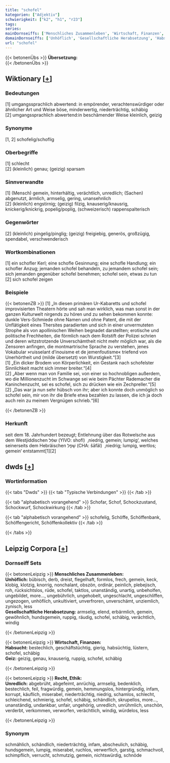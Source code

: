 ```yaml
---
title: "schofel"
kategorien: ["Adjektiv"]
schwierigkeit: ["k2", "h1", "r23"]
tags:
series:
mainDornseiffs: ['Menschliches Zusammenleben', 'Wirtschaft, Finanzen', 'Recht, Ethik']
domainDornseiffs: ['Unhöflich', 'Gesellschaftliche Herabsetzung', 'Habsucht', 'Geiz', 'Unredlich']
url: "schofel"
---
```


{{< betonenÜbs >}}
**Übersetzung:**  
{{< /betonenÜbs >}}

## Wiktionary [[+](https://de.wiktionary.org/wiki/schofel)]

### Bedeutungen
[1] umgangssprachlich abwertend: in empörender, verachtenswürdiger oder ähnlicher Art und Weise böse, minderwertig, niederträchtig, schäbig  
[2] umgangssprachlich abwertend:in beschämender Weise kleinlich, geizig  

### Synonyme
[1, 2] schofelig/schoflig  

### Oberbegriffe
[1] schlecht  
[2] (kleinlich) genau; (geizig) sparsam  

### Sinnverwandte
[1] (Mensch) gemein, hinterhältig, verächtlich, unredlich; (Sachen) abgenutzt, ärmlich, armselig, gering, unansehnlich  
[2] (kleinlich) engstirnig; (geizig) filzig, knauserig/knausrig, knickerig/knickrig, popelig/poplig, (schweizerisch) rappenspalterisch  

### Gegenwörter
[2] (kleinlich) pingelig/pinglig; (geizig) freigiebig, generös, großzügig, spendabel, verschwenderisch  

### Wortkombinationen
[1] ein schofler Kerl; eine schofle Gesinnung; eine schofle Handlung; ein schofler Anzug; jemanden schofel behandeln, zu jemandem schofel sein; sich jemanden gegenüber schofel benehmen; schofel sein, etwas zu tun  
[2] sich schofel zeigen  

### Beispiele
{{< betonenZB >}}
[1] „In diesen primären Ur-Kabaretts und schofel improvisierten Theatern hörte und sah man wirklich, was man sonst in der ganzen Kulturwelt nirgends zu hören und zu sehen bekommen konnte: dunkle Vers-Schmiede ohne Namen und ohne Patent, die mit der Unflätigkeit eines Thersites paradierten und sich in einer unvermuteten Strophe als von apollinischen Weihen begnadet darstellten; erotische und politische Frechheiten, die förmlich nach dem Rotstift der Polizei schrien und deren witzstrotzende Unverschämtheit nicht mehr möglich war, als die Zensoren anfingen, die montmartrische Sprache zu verstehen, jenes Vokabular »ruisselant d’inouisme et de jemenfoutisme« triefend von Unerhörtheit und (milde übersetzt) von Wurstigkeit.“[3]  
[1] „Ein dicker Brodem von Körperlichkeit, ein Gestank nach schofelster Sinnlichkeit macht sich immer breiter.“[4]  
[2] „Aber wenn man von Familie sei, von einer so hochnobligen außerdem, wo die Millionenzucht im Schwange sei wie beim Pächter Rademacher die Kaninchenzucht, sei es schofel, sich zu drücken wie ein Zechpreller.“[5]  
[2] „Das war ja nun sehr hübsch von ihr; aber ich konnte doch unmöglich so schofel sein, mir von ihr die Briefe etwa bezahlen zu lassen, die ich ja doch auch rein zu meinem Vergnügen schrieb.“[6]  

{{< /betonenZB >}}
### Herkunft
seit dem 18. Jahrhundert bezeugt; Entlehnung über das Rotwelsche aus dem Westjiddischen שפֿל‎ (YIVO: shofl)  ‚niedrig, gemein; lumpig‘, welches seinerseits dem Hebräischen שָׁפָל‎ (CHA: šāfāl)  ‚niedrig; lumpig, wertlos; gemein‘ entstammt[1][2]  



## dwds [[+](https://www.dwds.de/wb/schofel)]

### Wortinformation
{{< tabs "Dwds" >}}
{{< tab "Typische Verbindungen" >}}
{{< /tab >}}

{{< tab "alphabetisch vorangehend" >}}
Schofar, Schof, Schockzustand, Schockwurf, Schockwirkung
{{< /tab >}}

{{< tab "alphabetisch vorangehend" >}}
schofelig, Schöffe, Schöffenbank, Schöffengericht, Schöffenkollektiv
{{< /tab >}}

{{< /tabs >}}

## Leipzig Corpora [[+](https://corpora.uni-leipzig.de/en/res?word=schofel&corpusId=deu_newscrawl-public_2018)]

### Dornseiff Sets
{{< betonenLeipzig >}}
**Menschliches Zusammenleben:**  
**Unhöflich:** bübisch, derb, dreist, flegelhaft, formlos, frech, gemein, keck, klobig, klotzig, knorrig, nonchalant, obszön, ordinär, peinlich, plebejisch, roh, rücksichtslos, rüde, schofel, taktlos, unanständig, unartig, unbeholfen, ungebildet, more..., ungebührlich, ungehobelt, ungeschlacht, ungeschliffen, ungezogen, unhöflich, unkultiviert, unverfroren, unverschämt, unziemlich, zynisch, less  
**Gesellschaftliche Herabsetzung:** armselig, elend, erbärmlich, gemein, gewöhnlich, hundsgemein, ruppig, räudig, schofel, schäbig, verächtlich, windig  

{{< /betonenLeipzig >}}


{{< betonenLeipzig >}}
**Wirtschaft, Finanzen:**  
**Habsucht:** bestechlich, geschäftstüchtig, gierig, habsüchtig, lüstern, schofel, schäbig  
**Geiz:** geizig, genau, knauserig, ruppig, schofel, schäbig  

{{< /betonenLeipzig >}}


{{< betonenLeipzig >}}
**Recht, Ethik:**  
**Unredlich:** abgebrüht, abgefeimt, anrüchig, armselig, bedenklich, bestechlich, feil, fragwürdig, gemein, hemmungslos, hintergründig, infam, korrupt, käuflich, miserabel, niederträchtig, niedrig, schamlos, schlecht, schleichend, schmierig, schofel, schäbig, schändlich, skrupellos, more..., unanständig, undankbar, unfair, ungehörig, unredlich, unrühmlich, unschön, verderbt, verkommen, verworfen, verächtlich, windig, würdelos, less  

{{< /betonenLeipzig >}}

### Synonym
schmählich, schändlich, niederträchtig, infam, abscheulich, schäbig, hundsgemein, lumpig, miserabel, ruchlos, verwerflich, garstig, schmachvoll, schimpflich, verrucht, schmutzig, gemein, nichtswürdig, schnöde

